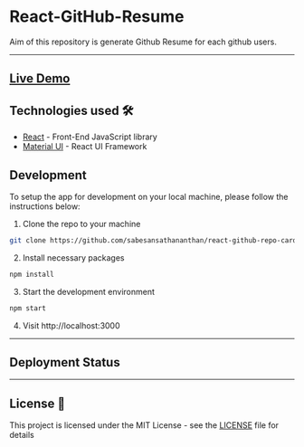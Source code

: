 # React-GitHub-Resume

Aim of this repository is generate Github Resume for each github users.

---

## [Live Demo]()

## Technologies used 🛠️

- [React](https://es.reactjs.org/) - Front-End JavaScript library
- [Material UI](https://material-ui.com/) - React UI Framework

## Development

To setup the app for development on your local machine, please follow the instructions below:

1. Clone the repo to your machine

```bash
git clone https://github.com/sabesansathananthan/react-github-repo-cards.git
```

2. Install necessary packages

```bash
npm install
```

3. Start the development environment

```bash
npm start
```

4. Visit http://localhost:3000

---

## Deployment Status

---

## License 📄

This project is licensed under the MIT License - see the [LICENSE](./LICENSE) file for details
